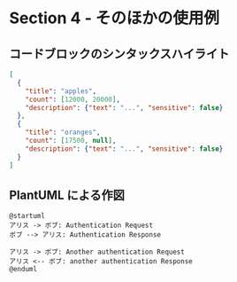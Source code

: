 # Section 4 - そのほかの使用例

## コードブロックのシンタックスハイライト

```json
[
  {
    "title": "apples",
    "count": [12000, 20000],
    "description": {"text": "...", "sensitive": false}
  },
  {
    "title": "oranges",
    "count": [17500, null],
    "description": {"text": "...", "sensitive": false}
  }
]
```

## PlantUML による作図

```uml
@startuml
アリス -> ボブ: Authentication Request
ボブ --> アリス: Authentication Response

アリス -> ボブ: Another authentication Request
アリス <-- ボブ: another authentication Response
@enduml
```
